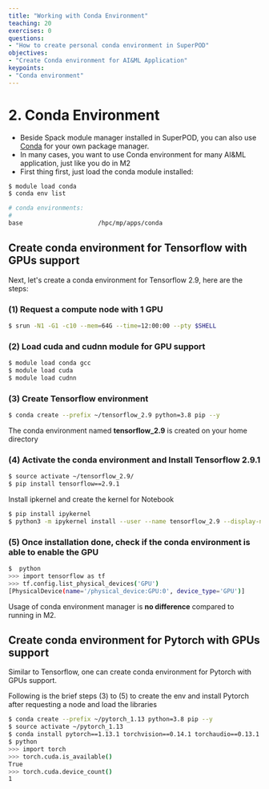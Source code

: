 ```yaml
---
title: "Working with Conda Environment"
teaching: 20
exercises: 0
questions:
- "How to create personal conda environment in SuperPOD"
objectives:
- "Create Conda environment for AI&ML Application"
keypoints:
- "Conda environment"
---
```

# 2. Conda Environment
 
- Beside Spack module manager installed in SuperPOD, you can also use [Conda](https://conda.io/) for your own package manager.
- In many cases, you want to use Conda environment for many AI&ML application, just like you do in M2
- First thing first, just load the conda module installed:

```bash
$ module load conda
$ conda env list

# conda environments:
#
base                     /hpc/mp/apps/conda
```

## Create conda environment for Tensorflow with GPUs support

Next, let's create a conda environment for Tensorflow 2.9, here are the steps:

### (1) Request a compute node with 1 GPU

```bash
$ srun -N1 -G1 -c10 --mem=64G --time=12:00:00 --pty $SHELL
```

### (2) Load cuda and cudnn module for GPU support

```bash
$ module load conda gcc
$ module load cuda
$ module load cudnn
```

### (3) Create Tensorflow environment

```bash
$ conda create --prefix ~/tensorflow_2.9 python=3.8 pip --y
```

The conda environment named **tensorflow_2.9** is created on your home directory

### (4) Activate the conda environment and Install Tensorflow 2.9.1

```bash
$ source activate ~/tensorflow_2.9/  
$ pip install tensorflow==2.9.1
```

Install ipkernel and create the kernel for Notebook

```bash
$ pip install ipykernel
$ python3 -m ipykernel install --user --name tensorflow_2.9 --display-name TensorflowGPU29
```

### (5) Once installation done, check if the conda environment is able to enable the GPU

```bash
$  python
>>> import tensorflow as tf
>>> tf.config.list_physical_devices('GPU')
[PhysicalDevice(name='/physical_device:GPU:0', device_type='GPU')]
```

Usage of conda environment manager is **no difference** compared to running in M2.

## Create conda environment for Pytorch with GPUs support

Similar to Tensorflow, one can create conda environment for Pytorch with GPUs support.

Following is the brief steps (3) to (5) to create the env and install Pytorch after requesting a node and load the libraries

```bash
$ conda create --prefix ~/pytorch_1.13 python=3.8 pip --y
$ source activate ~/pytorch_1.13
$ conda install pytorch==1.13.1 torchvision==0.14.1 torchaudio==0.13.1 pytorch-cuda=11.6 -c pytorch -c nvidia
$ python
>>> import torch 
>>> torch.cuda.is_available()
True
>>> torch.cuda.device_count()
1
```


